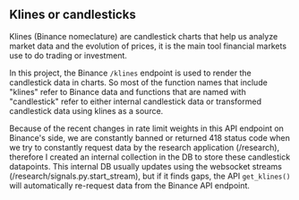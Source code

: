 ## Klines or candlesticks

Klines (Binance nomeclature) are candlestick charts that help us analyze market data and the evolution of prices, it is the main tool financial markets use to do trading or investment.

In this project, the Binance `/klines` endpoint is used to render the candlestick data in charts. So most of the function names that include "klines" refer to Binance data and functions that are named with "candlestick" refer to either internal candlestick data or transformed candlestick data using klines as a source.

Because of the recent changes in rate limit weights in this API endpoint on Binance's side, we are constantly banned or returned 418 status code when we try to constantly request data by the research application (/research), therefore I created an internal collection in the DB to store these candlestick datapoints. This internal DB usually updates using the websocket streams (/research/signals.py.start_stream), but if it finds gaps, the API `get_klines()` will automatically re-request data from the Binance API endpoint.